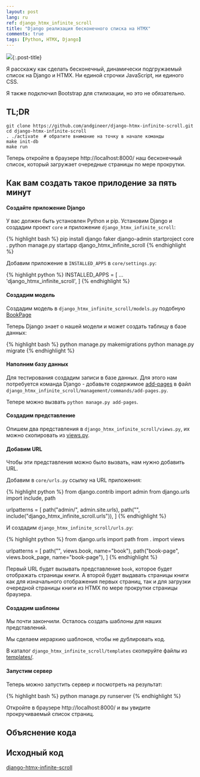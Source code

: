```yaml
---
layout: post
lang: ru
ref: django_htmx_infinite_scroll
title: "Django реализация бесконечного списка на HTMX"
comments: true
tags: [Python, HTMX, Django]
---
```


![](/images/python-scroll.png){:.post-title}

Я расскажу как сделать бесконечный, динамически подгружаемый список на Django и HTMX.
Ни единой строчки JavaScript, ни единого CSS.

Я также подключил Bootstrap для стилизации, но это не обязательно.

## TL;DR
    git clone https://github.com/andgineer/django-htmx-infinite-scroll.git
    cd django-htmx-infinite-scroll
    . ./activate  # обратите внимание на точку в начале команды
    make init-db
    make run

Теперь откройте в браузере http://localhost:8000/ наш бесконечный список, который загружает очередные страницы 
по мере прокрутки.

## Как вам создать такое прилодение за пять минут

#### Создайте приложение Django
У вас должен быть установлен Python и pip.
Установим Django и создадим проект `core`  и приложение `django_htmx_infinite_scroll`:

{% highlight bash %}
pip install django faker
django-admin startproject core .
python manage.py startapp django_htmx_infinite_scroll
{% endhighlight %}

Добавим приложение в `INSTALLED_APPS` в `core/settings.py`:

{% highlight python %}
INSTALLED_APPS = [
    ...
    'django_htmx_infinite_scroll',
]
{% endhighlight %}

#### Создадим модель
Создадим модель в `django_htmx_infinite_scroll/models.py` подобную [BookPage](https://github.com/andgineer/django-htmx-infinite-scroll/blob/84d91ed61b86eb8c7c315ac4ab14b91f9a9101fe/django_htmx_infinite_scroll/models.py#L5)

Теперь Django знает о нашей модели и может создать таблицу в базе данных:

{% highlight bash %}
python manage.py makemigrations
python manage.py migrate
{% endhighlight %}

#### Наполним базу данных
Для тестирования создадим записи в базе данных. Для этого нам потребуется команда Django - добавьте содержимое
[add-pages](https://github.com/andgineer/django-htmx-infinite-scroll/blob/84d91ed61b86eb8c7c315ac4ab14b91f9a9101fe/django_htmx_infinite_scroll/management/commands/add-pages.py#L1)
в файл `django_htmx_infinite_scroll/management/commands/add-pages.py`.

Тепере можно вызвать `python manage.py add-pages`.

#### Создадим представление
Опишем два представления в `django_htmx_infinite_scroll/views.py`, их можно скопировать из
[views.py](https://github.com/andgineer/django-htmx-infinite-scroll/blob/84d91ed61b86eb8c7c315ac4ab14b91f9a9101fe/django_htmx_infinite_scroll/views.py#L1).

#### Добавим URL
Чтобы эти представления можно было вызвать, нам нужно добавить URL.

Добавим в `core/urls.py` ссылку на URL приложения:

{% highlight python %}
from django.contrib import admin
from django.urls import include, path

urlpatterns = [
    path("admin/", admin.site.urls),
    path("", include("django_htmx_infinite_scroll.urls")),
]
{% endhighlight %}

И создадим `django_htmx_infinite_scroll/urls.py`:

{% highlight python %}
from django.urls import path
from . import views

urlpatterns = [
    path("", views.book, name="book"),
    path("book-page", views.book_page, name="book-page"),
]
{% endhighlight %}

Первый URL будет вызывать представление `book`, которое будет отображать страницы книги.
А второй будет выдавать страницы книги как для изначального отображения первых страниц, так и 
для загрузки очередной страницы книги из HTMX по мере прокрутки страницы браузера.

#### Создадим шаблоны
Мы почти закончили.
Осталось создать шаблоны для наших представлений.

Мы сделаем иерархию шаблонов, чтобы не дублировать код.

В каталог `django_htmx_infinite_scroll/templates` скопируйте файлы из
[templates/](https://github.com/andgineer/django-htmx-infinite-scroll/tree/main/django_htmx_infinite_scroll/templates).

#### Запустим сервер
Теперь можно запустить сервер и посмотреть на результат:

{% highlight bash %}
python manage.py runserver
{% endhighlight %}

Откройте в браузере http://localhost:8000/ и вы увидите прокручиваемый список страниц.

## Объяснение кода


## Исходный код

[django-htmx-infinite-scroll](https://github.com/andgineer/django-htmx-infinite-scroll)